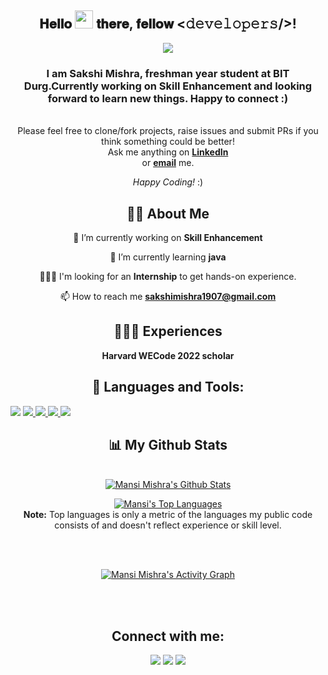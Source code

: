 <div align="center">
<h2> 𝐇𝐞𝐥𝐥𝐨 <img src="https://github.com/TheDudeThatCode/TheDudeThatCode/blob/master/Assets/Hi.gif" width="29px"> 𝐭𝐡𝐞𝐫𝐞, 𝐟𝐞𝐥𝐥𝐨𝐰 <𝚍𝚎𝚟𝚎𝚕𝚘𝚙𝚎𝚛𝚜/>!</h2>
</div>

<!-- <a href="#"><img width="100%" height="auto" src="" height="175px"/></a> -->
<p align="center"> 
 <img src="https://media.giphy.com/media/26tn33aiTi1jkl6H6/giphy.gif"/> </p>



<h3 align="center"><b>  I am Sakshi Mishra, freshman year student at BIT Durg.Currently working on Skill Enhancement and looking forward to learn new things. Happy to connect :)</b></h3>



<!-- <div align="center" width="50">

<img src="hi.gif" alt="Welcome!" width="200">

</div> -->

<div align="center">

 <br>
Please feel free to clone/fork projects, raise issues and submit PRs if you think something could be better! <br>
Ask me anything on <a href="linkedin.com/in/sakshi-mishra-ab97b6225"><b>LinkedIn</b></a><br>
or <a href="mailto:sakshimishra1907@gmail.com"><b>email</b></a> me.

<i>Happy Coding!</i> :)

<!-- <h1 align="left"> <img src="https://i.insider.com/5ee7c2893f737024027c1d77?width=700" width="700px" height ="400px"></h1> -->

## 🙋‍♂️ About Me

🔭 I’m currently working on **Skill Enhancement**
    
🌱 I’m currently learning **java** 
 
 👩🏻‍🎓 I'm looking for an **Internship** to get hands-on experience.

📫 How to reach me **sakshimishra1907@gmail.com**

## 👩🏻‍🎓 Experiences
 
 **Harvard WECode 2022 scholar**


## 🚀 Languages and Tools:

<p align="left"
    <a href="https://developer.mozilla.org/en-US/docs/Web/JavaScript" target="_blank"> <img src="https://img.icons8.com/color/48/000000/javascript.png"/> </a> 
    <a href="https://www.w3.org/html/" target="_blank"> <img src="https://img.icons8.com/color/48/000000/html-5.png"/> </a> 
    <a href="https://www.w3schools.com/css/" target="_blank"> <img src="https://img.icons8.com/color/48/000000/css3.png"/> </a> 
    <a href="https://www.w3schools.com/css/" target="_blank"> <img src="https://img.icons8.com/color/48/000000/css3.png"/> </a>
     <a href="https://c.js.org" target="_blank"> <img src="https://img.icons8.com/color/48/000000/c-programming.png"/> </a>
     </p>
 
   
## 📊 My Github Stats

  <br/>
    <a href="https://github.com/0904-mansi/github-readme-stats"><img alt="Mansi Mishra's Github Stats" src="https://github-readme-stats.vercel.app/api?username=0904-mansi&show_icons=true&count_private=true&theme=react&hide_border=true&bg_color=0D1117" /></a>
        
        
       
  <a href="https://github.com/0904-mansi/github-readme-stats"><img alt="Mansi's Top Languages" src="https://github-readme-stats.vercel.app/api/top-langs/?username=0904-mansi&langs_count=8&count_private=true&layout=compact&theme=react&hide_border=true&bg_color=0D1117" /></a>
  <br/>
  <b>Note:</b> Top languages is only a metric of the languages my public code consists of and doesn't reflect experience or skill level.


<br/>
<br/>

<a href="https://github.com/0904-mansi/github-readme-activity-graph"><img alt="Mansi Mishra's Activity Graph" src="https://activity-graph.herokuapp.com/graph?username=0904-mansi&bg_color=0D1117&color=5BCDEC&line=5BCDEC&point=FFFFFF&hide_border=true" /></a>

<br/>
<br/>

## Connect with me:
<p align="left">

<a href = "linkedin.com/in/sakshi-mishra-ab97b6225"><img src="https://img.icons8.com/fluent/48/000000/linkedin.png"/></a>
<a href = "@SakshiM98629641"><img src="https://img.icons8.com/fluent/48/000000/twitter.png"/></a>
<a href = "https://www.instagram.com/sak_shi7221/?igshid=YmMyMTA2M2Y="><img src="https://img.icons8.com/fluent/48/000000/instagram-new.png"/></a>
<!-- <a href =""><img src="https://img.icons8.com/cute-clipart/48/000000/discord-logo.png"/> -->


</p>
